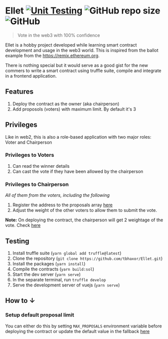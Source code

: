 # Ellet [![Unit Testing](https://github.com/tbhaxor/Ellet/actions/workflows/ci.yml/badge.svg)](https://github.com/tbhaxor/Ellet/actions/workflows/ci.yml) ![GitHub repo size](https://img.shields.io/github/repo-size/tbhaxor/Ellet) ![GitHub](https://img.shields.io/github/license/tbhaxor/Ellet)

> Vote in the web3 with 100% confidence

Ellet is a hobby project developed while learning smart contract development and usage in the web3 world. This is inspired from the ballot example from the https://remix.ethereum.org.

There is nothing special but it would serve as a good gist for the new commers to write a smart contract using truffle suite, compile and integrate in a frontend application.

## Features

1. Deploy the contract as the owner (aka chairperson)
2. Add proposols (voters) with maximum limit. By default it's 3

## Privileges

Like in web2, this is also a role-based application with two major roles: Voter and Chairperson

### Privileges to Voters

1. Can read the winner details
2. Can cast the vote if they have been allowed by the chairperson

### Privileges to Chairperson

_All of them from the voters, including the following_

1. Register the address to the proposals array [here](https://github.com/tbhaxor/Ellet/blob/main/contracts/Ballot.sol#L20)
2. Adjust the weight of the other voters to allow them to submit the vote.

**Note:** On deploying the contract, the chairperson will get 2 weightage of the vote. Check [here](https://github.com/tbhaxor/Ellet/blob/main/contracts/Ballot.sol#L26)

## Testing

1. Install truffle suite (`yarn global add truffle@latest`)
2. Clone the repository (`git clone https://github.com/tbhaxor/Ellet.git`)
3. Install the packages (`yarn install`)
4. Compile the contracts (`yarn build:sol`)
5. Start the dev server (`yarn serve`)
6. In the separate terminal, run `truffle develop`
7. Serve the development server of vuejs (`yarn serve`)

## How to &darr;

### Setup default proposal limit

You can either do this by setting `MAX_PROPOSALS` environment variable before deploying the contract or update the default value in the fallback [here](https://github.com/tbhaxor/Ellet/blob/main/migrations/2_ballot_migration.js#L4)